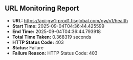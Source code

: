 ## URL Monitoring Report

- **URL:** https://api-gw1-prod1.fisglobal.com/gw/v1/health
- **Start Time:** 2025-09-04T04:36:44.425599
- **End Time:** 2025-09-04T04:36:44.793918
- **Total Time Taken:** 0.368319 seconds
- **HTTP Status Code:** 403
- **Status:** Failure
- **Failure Reason:** HTTP Status Code: 403
